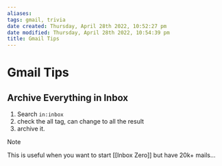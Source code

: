 ```yaml
---
aliases: 
tags: gmail, trivia 
date created: Thursday, April 28th 2022, 10:52:27 pm
date modified: Thursday, April 28th 2022, 10:54:39 pm
title: Gmail Tips
---
```

# Gmail Tips

## Archive Everything in Inbox

1. Search `in:inbox`
2. check the all tag, can change to all the result
3. archive it.

> [!Note]
> This is useful when you want to start [[Inbox Zero]] but have 20k+ mails…

